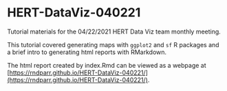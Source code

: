 # HERT-DataViz-040221

Tutorial materials for the 04/22/2021 HERT Data Viz team monthly meeting. 

This tutorial covered generating maps with `ggplot2` and `sf` R packages and a brief intro to generating html reports with RMarkdown. 

The html report created by index.Rmd can be viewed as a webpage at [https://rndparr.github.io/HERT-DataViz-040221/](https://rndparr.github.io/HERT-DataViz-040221/).
